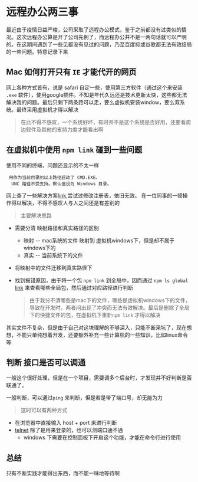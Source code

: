 # 远程办公两三事

最近由于疫情日益严峻，公司采取了远程办公模式，鉴于之前都没有过类似的情况。这次远程办公算是开了公司先例了，而远程办公并不是一两句话就可以严明的。在这期间遇到了一些见都没有见过的问题，乃至百度抑或谷歌都无法有效结局的一些问题。特意记录下来

## Mac 如何打开只有 `IE` 才能代开的网页

网上各种方式皆有，说是 safari 自定一些，使用第三方软件（通过这个来安装 `.exe` 软件），使用google插件。不知是年代久远还是技术更新太快，这些都无法解决我的问题。最后只剩下两条路可以走，要么虚拟机安装window，要么双系统。最终采用虚拟机才得以解决

> 在此不得不感叹，一个系统好坏，有时并不是这个系统是否好用，还要看周边软件及其他的支持力度才能看出啊

## 在虚拟机中使用 `npm link` 碰到一些问题

使用不同的终端，问题还显示的不太一样

```
 用作为当前目录的以上路径启动了 CMD.EXE。
  UNC 路径不受支持。默认值设为 Windows 目录。
```

网上查了一些解决方案[link](https://support.i-search.com.cn/article/1575275107499),尝试过修改注册表，依旧无效。
在一位同事的一顿操作得以解决，不得不感叹人与人之间还是有差别的

> 主要解决思路

+ 需要分清 映射路径和真实路径的区别
  - 映射 -- mac系统的文件 映射到 虚拟机windows下，但是却不属于 windows下的
  - 真实 -- 当前系统下的文件

+ 将映射中的文件迁移到真实路径下
+ 找到报错原因，由于将一个包 `npn link` 到全局中，因而通过 `npm ls global` [link](https://docs.npmjs.com/cli/ls) 来查看哪些全局包，然后通过对应路径进行判断
  > 由于我分不清哪些是mac下的文件，哪些是虚拟机windows下的文件，导致在开发时，两者间出现了冲突而无法有效解决。最后是删除了全局下的快捷文件的包，在虚拟机下重新`npm link` 才得以解决

其实文件不复杂，但是由于自己对这块理解的不够深入，只能不断采坑了，现在想想，不能只单纯想着开发，还要额外补充一些计算机的一些知识，比如linux命令等

## 判断 接口是否可以调通

一般这个很好处理，但是在一个项目，需要调多个后台时，才发现并不好判断是否 联通了。

一般判断，可以通过`ping` 来判断，但是若是带了端口号，却无能为力

> 这时可以有两种方式

+ 在浏览器中直接输入 host + port 来进行判断
+ [telnet](https://baike.baidu.com/item/Telnet) 除了是用来登录的，也可以测端口通不通
  - windows 下需要在控制面板下开启这个功能，才能在命令行进行使用

## 总结

只有不断实践才能得出东西，而不能一味地等待啊

